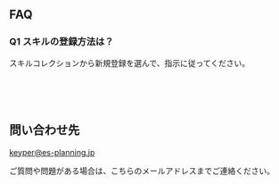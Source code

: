 <!-- # よくある質問 -->

## FAQ

### Q1 スキルの登録方法は？

スキルコレクションから新規登録を選んで、指示に従ってください。

<br>
<br>
<br>

## 問い合わせ先

<keyper@es-planning.jp>

ご質問や問題がある場合は、こちらのメールアドレスまでご連絡ください。
